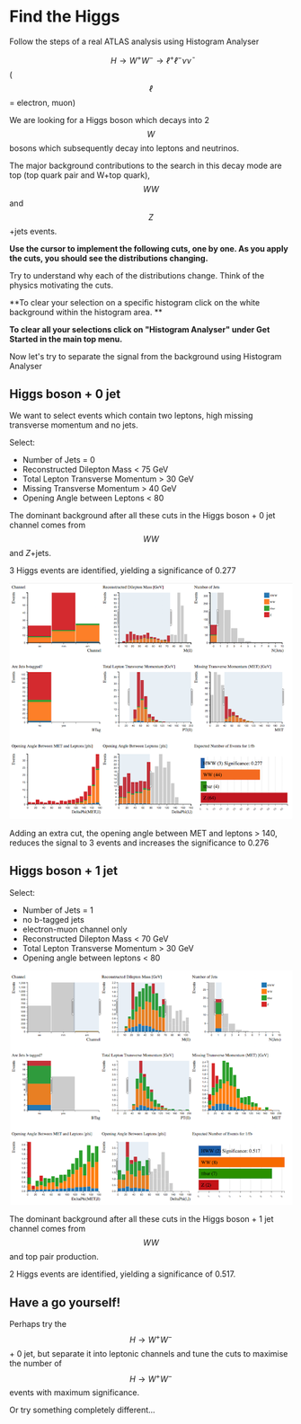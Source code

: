 # Find the Higgs

Follow the steps of a real ATLAS analysis using Histogram Analyser

$$H\rightarrow W^+W^- \rightarrow ℓ^+ ℓ^-\nu  \bar \nu$$ ($$ℓ$$ = electron, muon)

We are looking for a Higgs boson which decays into 2 $$W$$ bosons which subsequently decay into leptons and neutrinos. 

The major background contributions to the search in this decay mode are top (top quark pair and W+top quark), $$WW$$ and $$Z$$+jets events.

**Use the cursor to implement the following cuts, one by one.
As you apply the cuts, you should see the distributions changing.**  

Try to understand why each of the distributions change.  Think of the physics motivating the cuts.

**To clear your selection on a specific histogram click on the white background within the histogram area. **

**To clear all your selections click on "Histogram Analyser" under Get Started in the main top menu.**


Now let's try to separate the signal from the background using Histogram Analyser

## Higgs boson + 0 jet

We want to select events which contain two leptons, high missing transverse momentum and no jets.  

Select: 

* Number of Jets = 0 
* Reconstructed Dilepton Mass < 75 GeV
* Total Lepton Transverse Momentum > 30 GeV
* Missing Transverse Momentum > 40 GeV
* Opening Angle between Leptons < 80


The dominant background after all these cuts in the
Higgs boson + 0 jet channel comes from $$WW$$ and $Z$+jets.

3 Higgs events are identified, yielding a significance of 0.277

![](pictures/HWW0jet.png)

Adding an extra cut, the opening angle between MET and leptons > 140, reduces the signal to 3 events and increases the significance to 0.276

## Higgs boson + 1 jet

Select: 

* Number of Jets = 1
* no b-tagged jets
* electron-muon channel only
* Reconstructed Dilepton Mass < 70 GeV
* Total Lepton Transverse Momentum > 30 GeV
* Opening angle between leptons < 80


![](pictures/HWW1jet.png)

The dominant background after all these cuts in the
Higgs boson + 1 jet channel comes from $$WW$$ and top pair
production.  

2 Higgs events are identified, yielding a significance of 0.517.

## Have a go yourself!

Perhaps try the $$H\rightarrow W^+W^-$$ + 0 jet, but separate it into leptonic channels and tune the cuts to maximise the number of $$H\rightarrow W^+W^-$$ events with maximum significance.  

Or try something completely different...

